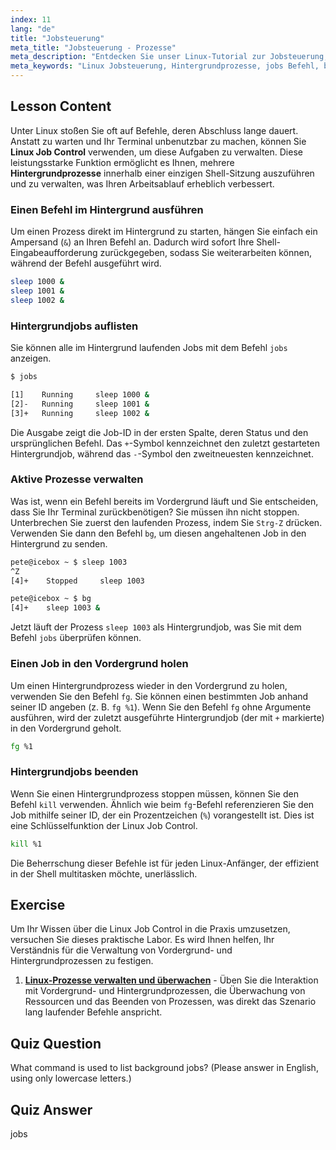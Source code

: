 ```yaml
---
index: 11
lang: "de"
title: "Jobsteuerung"
meta_title: "Jobsteuerung - Prozesse"
meta_description: "Entdecken Sie unser Linux-Tutorial zur Jobsteuerung, um Hintergrundprozesse effektiv zu verwalten. Lernen Sie die Befehle jobs, bg, fg und kill für leistungsstarkes Shell-Multitasking."
meta_keywords: "Linux Jobsteuerung, Hintergrundprozesse, jobs Befehl, bg Befehl, fg Befehl, kill Befehl, Linux Tutorial, Anfänger Linux"
---
```


## Lesson Content

Unter Linux stoßen Sie oft auf Befehle, deren Abschluss lange dauert. Anstatt zu warten und Ihr Terminal unbenutzbar zu machen, können Sie **Linux Job Control** verwenden, um diese Aufgaben zu verwalten. Diese leistungsstarke Funktion ermöglicht es Ihnen, mehrere **Hintergrundprozesse** innerhalb einer einzigen Shell-Sitzung auszuführen und zu verwalten, was Ihren Arbeitsablauf erheblich verbessert.

### Einen Befehl im Hintergrund ausführen

Um einen Prozess direkt im Hintergrund zu starten, hängen Sie einfach ein Ampersand (`&`) an Ihren Befehl an. Dadurch wird sofort Ihre Shell-Eingabeaufforderung zurückgegeben, sodass Sie weiterarbeiten können, während der Befehl ausgeführt wird.

```bash
sleep 1000 &
sleep 1001 &
sleep 1002 &
```

### Hintergrundjobs auflisten

Sie können alle im Hintergrund laufenden Jobs mit dem Befehl `jobs` anzeigen.

```bash
$ jobs

[1]    Running     sleep 1000 &
[2]-   Running     sleep 1001 &
[3]+   Running     sleep 1002 &
```

Die Ausgabe zeigt die Job-ID in der ersten Spalte, deren Status und den ursprünglichen Befehl. Das `+`-Symbol kennzeichnet den zuletzt gestarteten Hintergrundjob, während das `-`-Symbol den zweitneuesten kennzeichnet.

### Aktive Prozesse verwalten

Was ist, wenn ein Befehl bereits im Vordergrund läuft und Sie entscheiden, dass Sie Ihr Terminal zurückbenötigen? Sie müssen ihn nicht stoppen. Unterbrechen Sie zuerst den laufenden Prozess, indem Sie `Strg-Z` drücken. Verwenden Sie dann den Befehl `bg`, um diesen angehaltenen Job in den Hintergrund zu senden.

```bash
pete@icebox ~ $ sleep 1003
^Z
[4]+    Stopped     sleep 1003

pete@icebox ~ $ bg
[4]+    sleep 1003 &
```

Jetzt läuft der Prozess `sleep 1003` als Hintergrundjob, was Sie mit dem Befehl `jobs` überprüfen können.

### Einen Job in den Vordergrund holen

Um einen Hintergrundprozess wieder in den Vordergrund zu holen, verwenden Sie den Befehl `fg`. Sie können einen bestimmten Job anhand seiner ID angeben (z. B. `fg %1`). Wenn Sie den Befehl `fg` ohne Argumente ausführen, wird der zuletzt ausgeführte Hintergrundjob (der mit `+` markierte) in den Vordergrund geholt.

```bash
fg %1
```

### Hintergrundjobs beenden

Wenn Sie einen Hintergrundprozess stoppen müssen, können Sie den Befehl `kill` verwenden. Ähnlich wie beim `fg`-Befehl referenzieren Sie den Job mithilfe seiner ID, der ein Prozentzeichen (`%`) vorangestellt ist. Dies ist eine Schlüsselfunktion der Linux Job Control.

```bash
kill %1
```

Die Beherrschung dieser Befehle ist für jeden Linux-Anfänger, der effizient in der Shell multitasken möchte, unerlässlich.

## Exercise

Um Ihr Wissen über die Linux Job Control in die Praxis umzusetzen, versuchen Sie dieses praktische Labor. Es wird Ihnen helfen, Ihr Verständnis für die Verwaltung von Vordergrund- und Hintergrundprozessen zu festigen.

1. **[Linux-Prozesse verwalten und überwachen](https://labex.io/de/labs/comptia-manage-and-monitor-linux-processes-590864)** - Üben Sie die Interaktion mit Vordergrund- und Hintergrundprozessen, die Überwachung von Ressourcen und das Beenden von Prozessen, was direkt das Szenario lang laufender Befehle anspricht.

## Quiz Question

What command is used to list background jobs? (Please answer in English, using only lowercase letters.)

## Quiz Answer

jobs
